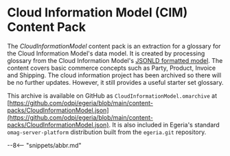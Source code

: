 <!-- SPDX-License-Identifier: CC-BY-4.0 -->
<!-- Copyright Contributors to the Egeria project. -->

# Cloud Information Model (CIM) Content Pack

The *CloudInformationModel* content pack is an extraction for a glossary for the Cloud Information Model's data model.  It is created by processing glossary from the Cloud Information Model's [JSONLD formatted model](https://raw.githubusercontent.com/cloudinformationmodel/cloudinformationmodel/master/dist/model.jsonld). The content covers basic commerce concepts such as Party, Product, Invoice and Shipping. The cloud information project has been archived so there will be no further updates. However, it still provides a useful starter set glossary.

This archive is available on GitHub as `CloudInformationModel.omarchive` at [https://github.com/odpi/egeria/blob/main/content-packs/CloudInformationModel.json](https://github.com/odpi/egeria/blob/main/content-packs/CloudInformationModel.json).  It is also included in Egeria's standard `omag-server-platform` distribution built from the `egeria.git` repository.

--8<-- "snippets/abbr.md"